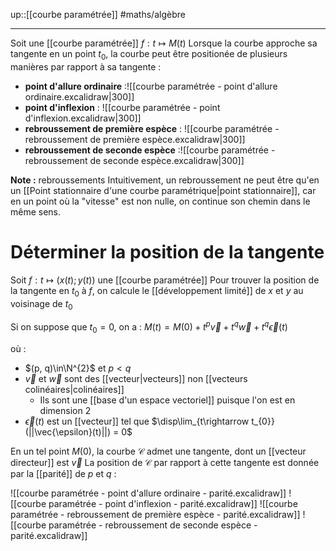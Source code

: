 up::[[courbe paramétrée]]
#maths/algèbre 

----
Soit une [[courbe paramétrée]] $f: t \mapsto M(t)$
Lorsque la courbe approche sa tangente en un point $t_0$, la courbe peut être positionée de plusieurs manières par rapport à sa tangente :

- **point d'allure ordinaire** :![[courbe paramétrée - point d'allure ordinaire.excalidraw|300]]
- **point d'inflexion** : ![[courbe paramétrée - point d'inflexion.excalidraw|300]]
- **rebroussement de première espèce** : ![[courbe paramétrée - rebroussement de première espèce.excalidraw|300]]
- **rebroussement de seconde espèce** :![[courbe paramétrée - rebroussement de seconde espèce.excalidraw|300]]

**Note :** rebroussements
Intuitivement, un rebroussement ne peut être qu'en un [[Point stationnaire d'une courbe paramétrique|point stationnaire]], car en un point où la "vitesse" est non nulle, on continue son chemin dans le même sens.


# Déterminer la position de la tangente
Soit $f: t\mapsto (x(t); y(t))$ une [[courbe paramétrée]]
Pour trouver la position de la tangente en $t_0$ à $f$, on calcule le [[développement limité]] de $x$ et $y$ au voisinage de $t_0$

Si on suppose que $t_{0} = 0$, on a : 
$M(t) = M(0) + t^{p}\vec{v} + t^{q}\vec{w} + t^{q}\vec{\epsilon}(t)$

où :
 - $(p, q)\in\N^{2}$ et $p < q$
 - $\vec{v}$ et $\vec{w}$ sont des [[vecteur|vecteurs]] non [[vecteurs colinéaires|colinéaires]]
     - Ils sont une [[base d'un espace vectoriel]] puisque l'on est en dimension 2
 - $\vec{\epsilon}(t)$ est un [[vecteur]] tel que $\disp\lim_{t\rightarrow t_{0}} (||\vec{\epsilon}(t)||) = 0$

En un tel point $M(0)$, la courbe $\mathscr C$ admet une tangente, dont un [[vecteur directeur]] est $\vec{v}$
La position de $\mathscr C$ par rapport à cette tangente est donnée par la [[parité]] de $p$ et $q$ :

![[courbe paramétrée - point d'allure ordinaire - parité.excalidraw]]
![[courbe paramétrée - point d'inflexion - parité.excalidraw]]
![[courbe paramétrée - rebroussement de première espèce - parité.excalidraw]]
![[courbe paramétrée - rebroussement de seconde espèce - parité.excalidraw]]

